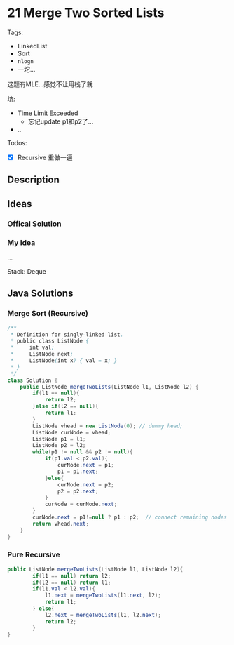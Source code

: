 # 21 Merge Two Sorted Lists

Tags:

- LinkedList
- Sort
- `nlogn`
- 一坨...

这题有MLE...感觉不让用栈了就

坑:

- Time Limit Exceeded
  - 忘记update p1和p2了...
- ..

Todos:

- [x] Recursive 重做一遍

## Description



## Ideas

### Offical Solution

### My Idea

...

Stack: Deque

## Java Solutions

### Merge Sort (Recursive)

```java
/**
 * Definition for singly-linked list.
 * public class ListNode {
 *     int val;
 *     ListNode next;
 *     ListNode(int x) { val = x; }
 * }
 */
class Solution {
    public ListNode mergeTwoLists(ListNode l1, ListNode l2) {
        if(l1 == null){
            return l2;
        }else if(l2 == null){
            return l1;
        }
        ListNode vhead = new ListNode(0); // dummy head;
        ListNode curNode = vhead;
        ListNode p1 = l1;
        ListNode p2 = l2;
        while(p1 != null && p2 != null){
            if(p1.val < p2.val){
                curNode.next = p1;
                p1 = p1.next;
            }else{
                curNode.next = p2;
                p2 = p2.next;
            }
            curNode = curNode.next;
        }
        curNode.next = p1!=null ? p1 : p2;  // connect remaining nodes
        return vhead.next;
    }
}
```

### Pure Recursive

```java
public ListNode mergeTwoLists(ListNode l1, ListNode l2){
		if(l1 == null) return l2;
		if(l2 == null) return l1;
		if(l1.val < l2.val){
			l1.next = mergeTwoLists(l1.next, l2);
			return l1;
		} else{
			l2.next = mergeTwoLists(l1, l2.next);
			return l2;
		}
}
```

